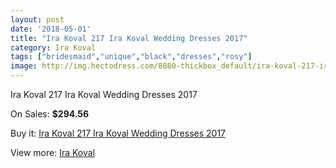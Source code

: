 ```yaml
---
layout: post
date: '2018-05-01'
title: "Ira Koval 217 Ira Koval Wedding Dresses 2017"
category: Ira Koval
tags: ["bridesmaid","unique","black","dresses","rosy"]
image: http://img.hectodress.com/8880-thickbox_default/ira-koval-217-ira-koval-wedding-dresses-2013.jpg
---
```

Ira Koval 217 Ira Koval Wedding Dresses 2017

On Sales: **$294.56**
<a href="https://www.hectodress.com/ira-koval/4445-ira-koval-217-ira-koval-wedding-dresses-2013.html"><amp-img layout="responsive" width="600" height="600" src="//img.hectodress.com/8880-thickbox_default/ira-koval-217-ira-koval-wedding-dresses-2013.jpg" alt="Ira Koval 217 Ira Koval Wedding Dresses 2017 0" /></a>
<a href="https://www.hectodress.com/ira-koval/4445-ira-koval-217-ira-koval-wedding-dresses-2013.html"><amp-img layout="responsive" width="600" height="600" src="//img.hectodress.com/8881-thickbox_default/ira-koval-217-ira-koval-wedding-dresses-2013.jpg" alt="Ira Koval 217 Ira Koval Wedding Dresses 2017 1" /></a>

Buy it: [Ira Koval 217 Ira Koval Wedding Dresses 2017](https://www.hectodress.com/ira-koval/4445-ira-koval-217-ira-koval-wedding-dresses-2013.html "Ira Koval 217 Ira Koval Wedding Dresses 2017")

View more: [Ira Koval](https://www.hectodress.com/77-ira-koval "Ira Koval")